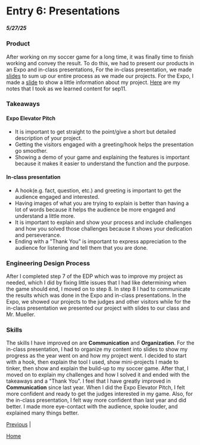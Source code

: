 # Entry 6: Presentations
##### 5/27/25

### Product
After working on my soccer game for a long time, it was finally time to finish working and convey the result. To do this, we had to present our products in an Expo and in-class presentations, For the in-class presentation, we made [slides](https://docs.google.com/presentation/d/1joYAra_u6bc89wVVNky22jwCCu56UoHuJmAOU4vMUjc/edit?slide=id.p#slide=id.p) to sum up our entire process as we made our projects. For the Expo, I made a [slide](https://docs.google.com/presentation/d/1sHzAXLp1beL6LjAmeWIu2fQZYAtFTcEKnAVhHP1VFZI/edit?slide=id.p#slide=id.p) to show a little information about my project. [Here](https://docs.google.com/document/d/1e1Q1XNOkAAItXt8awBe8Lx2EEA93n6dRRm6pq7gxU5Q/edit?tab=t.0) are my notes that I took as we learned content for sep11.

### Takeaways
#### Expo Elevator Pitch
* It is important to get straight to the point/give a short but detailed description of your project.
* Getting the visitors engaged with a greeting/hook helps the presentation go smoother.
* Showing a demo of your game and explaining the features is important because it makes it easier to understand the function and the purpose.

#### In-class presentation
* A hook(e.g. fact, question, etc.) and greeting is important to get the audience engaged and interested.
* Having images of what you are trying to explain is better than having a lot of words because it helps the audience be more engaged and understand a little more.
* It is important to explain and show your process and include challenges and how you solved those challenges because it shows your dedication and perseverance.
* Ending with a "Thank You" is important to express appreciation to the audience for listening and tell them that you are done.

### Engineering Design Process
After I completed step 7 of the EDP which was to improve my project as needed, which I did by fixing little issues that I had like determining when the game should end, I moved on to step 8. In step 8 I had to communicate the results which was done in the Expo and in-class presentations. In the Expo, we showed our projects to the judges and other visitors while for the in-class presentation we presented our project with slides to our class and Mr. Mueller.

### Skills
The skills I have improved on are **Communication** and **Organization**. For the in-class presentation, I had to organize my content into slides to show my progress as the year went on and how my project went. I decided to start with a hook, then explain the tool I used, show mini-projects I made to tinker, then show and explain the build-up to my soccer game. After that, I moved on to explain my challenges and how I solved it and ended with the takeaways and a "Thank You". I feel that I have greatly improved in **Communication** since last year. When I did the Expo Elevator Pitch, I felt more confident and ready to get the judges interested in my game. Also, for the in-class presentation, I felt way more confident than last year and did better. I made more eye-contact with the audience, spoke louder, and explained many things better.


[Previous](entry05.md) |

[Home](../README.md)
